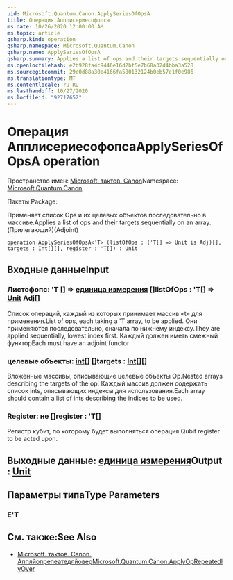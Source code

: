 ```yaml
---
uid: Microsoft.Quantum.Canon.ApplySeriesOfOpsA
title: Операция Апплисериесофопса
ms.date: 10/26/2020 12:00:00 AM
ms.topic: article
qsharp.kind: operation
qsharp.namespace: Microsoft.Quantum.Canon
qsharp.name: ApplySeriesOfOpsA
qsharp.summary: Applies a list of ops and their targets sequentially on an array. (Adjoint)
ms.openlocfilehash: e2b928fa4c9446e16d2bf5e7b68a32d4bba3a528
ms.sourcegitcommit: 29e0d88a30e4166fa580132124b0eb57e1f0e986
ms.translationtype: MT
ms.contentlocale: ru-RU
ms.lasthandoff: 10/27/2020
ms.locfileid: "92717652"
---
```

# <a name="applyseriesofopsa-operation"></a><span data-ttu-id="92c1f-102">Операция Апплисериесофопса</span><span class="sxs-lookup"><span data-stu-id="92c1f-102">ApplySeriesOfOpsA operation</span></span>

<span data-ttu-id="92c1f-103">Пространство имен: [Microsoft. тактов. Canon](xref:Microsoft.Quantum.Canon)</span><span class="sxs-lookup"><span data-stu-id="92c1f-103">Namespace: [Microsoft.Quantum.Canon](xref:Microsoft.Quantum.Canon)</span></span>

<span data-ttu-id="92c1f-104">Пакеты [](https://nuget.org/packages/)</span><span class="sxs-lookup"><span data-stu-id="92c1f-104">Package: [](https://nuget.org/packages/)</span></span>


<span data-ttu-id="92c1f-105">Применяет список Ops и их целевых объектов последовательно в массиве.</span><span class="sxs-lookup"><span data-stu-id="92c1f-105">Applies a list of ops and their targets sequentially on an array.</span></span> <span data-ttu-id="92c1f-106">(Прилегающий)</span><span class="sxs-lookup"><span data-stu-id="92c1f-106">(Adjoint)</span></span>

```qsharp
operation ApplySeriesOfOpsA<'T> (listOfOps : ('T[] => Unit is Adj)[], targets : Int[][], register : 'T[]) : Unit
```


## <a name="input"></a><span data-ttu-id="92c1f-107">Входные данные</span><span class="sxs-lookup"><span data-stu-id="92c1f-107">Input</span></span>

### <a name="listofops--t--unit-adj"></a><span data-ttu-id="92c1f-108">Листофопс: 'T [] => [единица измерения](xref:microsoft.quantum.lang-ref.unit) []</span><span class="sxs-lookup"><span data-stu-id="92c1f-108">listOfOps : 'T[] => [Unit](xref:microsoft.quantum.lang-ref.unit) Adj[]</span></span>

<span data-ttu-id="92c1f-109">Список операций, каждый из которых принимает массив «t» для применения.</span><span class="sxs-lookup"><span data-stu-id="92c1f-109">List of ops, each taking a 'T array, to be applied.</span></span> <span data-ttu-id="92c1f-110">Они применяются последовательно, сначала по нижнему индексу.</span><span class="sxs-lookup"><span data-stu-id="92c1f-110">They are applied sequentially, lowest index first.</span></span>
<span data-ttu-id="92c1f-111">Каждый должен иметь смежный функтор</span><span class="sxs-lookup"><span data-stu-id="92c1f-111">Each must have an adjoint functor</span></span>


### <a name="targets--int"></a><span data-ttu-id="92c1f-112">целевые объекты: [int](xref:microsoft.quantum.lang-ref.int)[] []</span><span class="sxs-lookup"><span data-stu-id="92c1f-112">targets : [Int](xref:microsoft.quantum.lang-ref.int)[][]</span></span>

<span data-ttu-id="92c1f-113">Вложенные массивы, описывающие целевые объекты Op.</span><span class="sxs-lookup"><span data-stu-id="92c1f-113">Nested arrays describing the targets of the op.</span></span> <span data-ttu-id="92c1f-114">Каждый массив должен содержать список ints, описывающих индексы для использования.</span><span class="sxs-lookup"><span data-stu-id="92c1f-114">Each array should contain a list of ints describing the indices to be used.</span></span>


### <a name="register--t"></a><span data-ttu-id="92c1f-115">Register: не []</span><span class="sxs-lookup"><span data-stu-id="92c1f-115">register : 'T[]</span></span>

<span data-ttu-id="92c1f-116">Регистр кубит, по которому будет выполняться операция.</span><span class="sxs-lookup"><span data-stu-id="92c1f-116">Qubit register to be acted upon.</span></span>



## <a name="output--unit"></a><span data-ttu-id="92c1f-117">Выходные данные: [единица измерения](xref:microsoft.quantum.lang-ref.unit)</span><span class="sxs-lookup"><span data-stu-id="92c1f-117">Output : [Unit](xref:microsoft.quantum.lang-ref.unit)</span></span>



## <a name="type-parameters"></a><span data-ttu-id="92c1f-118">Параметры типа</span><span class="sxs-lookup"><span data-stu-id="92c1f-118">Type Parameters</span></span>

### <a name="t"></a><span data-ttu-id="92c1f-119">Е</span><span class="sxs-lookup"><span data-stu-id="92c1f-119">'T</span></span>



## <a name="see-also"></a><span data-ttu-id="92c1f-120">См. также:</span><span class="sxs-lookup"><span data-stu-id="92c1f-120">See Also</span></span>

- [<span data-ttu-id="92c1f-121">Microsoft. тактов. Canon. Апплйопрепеатедлйовер</span><span class="sxs-lookup"><span data-stu-id="92c1f-121">Microsoft.Quantum.Canon.ApplyOpRepeatedlyOver</span></span>](xref:Microsoft.Quantum.Canon.ApplyOpRepeatedlyOver)